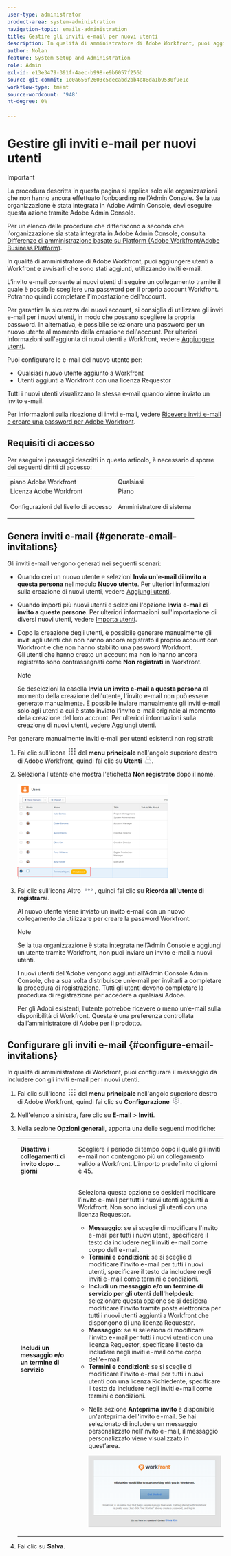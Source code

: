 ```yaml
---
user-type: administrator
product-area: system-administration
navigation-topic: emails-administration
title: Gestire gli inviti e-mail per nuovi utenti
description: In qualità di amministratore di Adobe Workfront, puoi aggiungere utenti a Workfront e avvisarli che sono stati aggiunti, utilizzando inviti e-mail.
author: Nolan
feature: System Setup and Administration
role: Admin
exl-id: e13e3479-391f-4aec-b998-e9b6057f256b
source-git-commit: 1c0a656f2603c5decabd2bb4e88da1b9530f9e1c
workflow-type: tm+mt
source-wordcount: '948'
ht-degree: 0%

---
```


# Gestire gli inviti e-mail per nuovi utenti

<!--
<p data-mc-conditions="QuicksilverOrClassic.Draft mode">*** DON'T DELETE, DRAFT OR HIDE THIS ARTICLE. IT IS LINKED TO THE PRODUCT, THROUGH THE CONTEXT SENSITIVE HELP LINKS. **</p>
-->

>[!IMPORTANT]
>
>La procedura descritta in questa pagina si applica solo alle organizzazioni che non hanno ancora effettuato l’onboarding nell’Admin Console. Se la tua organizzazione è stata integrata in Adobe Admin Console, devi eseguire questa azione tramite Adobe Admin Console.
>
>Per un elenco delle procedure che differiscono a seconda che l&#39;organizzazione sia stata integrata in Adobe Admin Console, consulta [Differenze di amministrazione basate su Platform (Adobe Workfront/Adobe Business Platform)](../../../administration-and-setup/get-started-wf-administration/actions-in-admin-console.md).

In qualità di amministratore di Adobe Workfront, puoi aggiungere utenti a Workfront e avvisarli che sono stati aggiunti, utilizzando inviti e-mail.

L’invito e-mail consente ai nuovi utenti di seguire un collegamento tramite il quale è possibile scegliere una password per il proprio account Workfront. Potranno quindi completare l’impostazione dell’account.

Per garantire la sicurezza dei nuovi account, si consiglia di utilizzare gli inviti e-mail per i nuovi utenti, in modo che possano scegliere la propria password. In alternativa, è possibile selezionare una password per un nuovo utente al momento della creazione dell&#39;account. Per ulteriori informazioni sull&#39;aggiunta di nuovi utenti a Workfront, vedere [Aggiungere utenti](../../../administration-and-setup/add-users/create-and-manage-users/add-users.md).

Puoi configurare le e-mail del nuovo utente per:

* Qualsiasi nuovo utente aggiunto a Workfront
* Utenti aggiunti a Workfront con una licenza Requestor

Tutti i nuovi utenti visualizzano la stessa e-mail quando viene inviato un invito e-mail.

Per informazioni sulla ricezione di inviti e-mail, vedere [Ricevere inviti e-mail e creare una password per Adobe Workfront](../../../workfront-basics/manage-your-account-and-profile/managing-your-workfront-account/receive-email-invitations.md).

## Requisiti di accesso

Per eseguire i passaggi descritti in questo articolo, è necessario disporre dei seguenti diritti di accesso:

<table style="table-layout:auto"> 
 <col> 
 <col> 
 <tbody> 
  <tr> 
   <td role="rowheader">piano Adobe Workfront</td> 
   <td>Qualsiasi</td> 
  </tr> 
  <tr> 
   <td role="rowheader">Licenza Adobe Workfront</td> 
   <td>Piano</td> 
  </tr> 
  <tr> 
   <td role="rowheader">Configurazioni del livello di accesso</td> 
   <td> <p>Amministratore di sistema</p> </td> 
  </tr> 
 </tbody> 
</table>

## Genera inviti e-mail {#generate-email-invitations}

Gli inviti e-mail vengono generati nei seguenti scenari:

* Quando crei un nuovo utente e selezioni **Invia un&#39;e-mail di invito a questa persona** nel modulo **Nuovo utente**. Per ulteriori informazioni sulla creazione di nuovi utenti, vedere [Aggiungi utenti](../../../administration-and-setup/add-users/create-and-manage-users/add-users.md).
* Quando importi più nuovi utenti e selezioni l&#39;opzione **Invia e-mail di invito a queste persone**. Per ulteriori informazioni sull&#39;importazione di diversi nuovi utenti, vedere [Importa utenti](../../../administration-and-setup/add-users/create-and-manage-users/import-users.md).
* Dopo la creazione degli utenti, è possibile generare manualmente gli inviti agli utenti che non hanno ancora registrato il proprio account con Workfront e che non hanno stabilito una password Workfront.\
  Gli utenti che hanno creato un account ma non lo hanno ancora registrato sono contrassegnati come **Non registrati** in Workfront.

  >[!NOTE]
  >
  >Se deselezioni la casella **Invia un invito e-mail a questa persona** al momento della creazione dell&#39;utente, l&#39;invito e-mail non può essere generato manualmente. È possibile inviare manualmente gli inviti e-mail solo agli utenti a cui è stato inviato l’invito e-mail originale al momento della creazione del loro account. Per ulteriori informazioni sulla creazione di nuovi utenti, vedere [Aggiungi utenti](../../../administration-and-setup/add-users/create-and-manage-users/add-users.md).

Per generare manualmente inviti e-mail per utenti esistenti non registrati:

1. Fai clic sull&#39;icona ![](assets/main-menu-icon.png) del **menu principale** nell&#39;angolo superiore destro di Adobe Workfront, quindi fai clic su **Utenti** ![](assets/users-icon-in-main-menu.png).
1. Seleziona l&#39;utente che mostra l&#39;etichetta **Non registrato** dopo il nome.

   ![](assets/unreg-user-qs-350x221.png)

1. Fai clic sull&#39;icona Altro ![](assets/more-icon.png), quindi fai clic su **Ricorda all&#39;utente di registrarsi**.

   Al nuovo utente viene inviato un invito e-mail con un nuovo collegamento da utilizzare per creare la password Workfront.

   >[!NOTE]
   >
   >Se la tua organizzazione è stata integrata nell’Admin Console e aggiungi un utente tramite Workfront, non puoi inviare un invito e-mail a nuovi utenti.
   >
   >I nuovi utenti dell’Adobe vengono aggiunti all’Admin Console Admin Console, che a sua volta distribuisce un’e-mail per invitarli a completare la procedura di registrazione. Tutti gli utenti devono completare la procedura di registrazione per accedere a qualsiasi Adobe.
   >
   >Per gli Adobi esistenti, l’utente potrebbe ricevere o meno un’e-mail sulla disponibilità di Workfront. Questa è una preferenza controllata dall’amministratore di Adobe per il prodotto.

## Configurare gli inviti e-mail {#configure-email-invitations}

In qualità di amministratore di Workfront, puoi configurare il messaggio da includere con gli inviti e-mail per i nuovi utenti.

1. Fai clic sull&#39;icona ![](assets/main-menu-icon.png) del **menu principale** nell&#39;angolo superiore destro di Adobe Workfront, quindi fai clic su **Configurazione** ![](assets/gear-icon-settings.png).

1. Nell&#39;elenco a sinistra, fare clic su **E-mail** > **Inviti**.

1. Nella sezione **Opzioni generali**, apporta una delle seguenti modifiche:

   <table style="table-layout:auto"> 
    <col> 
    <col> 
    <tbody> 
     <tr> 
      <td role="rowheader"><strong>Disattiva i collegamenti di invito dopo ... giorni</strong> </td> 
      <td> <p>Scegliere il periodo di tempo dopo il quale gli inviti e-mail non contengono più un collegamento valido a Workfront. L'importo predefinito di giorni è 45.</p> </td> 
     </tr> 
     <tr> 
      <td role="rowheader"><strong>Includi un messaggio e/o un termine di servizio</strong> </td> 
      <td> <p>Seleziona questa opzione se desideri modificare l’invito e-mail per tutti i nuovi utenti aggiunti a Workfront. Non sono inclusi gli utenti con una licenza Requestor.</p> 
       <ul> 
        <li><strong>Messaggio</strong>: se si sceglie di modificare l'invito e-mail per tutti i nuovi utenti, specificare il testo da includere negli inviti e-mail come corpo dell'e-mail.</li> 
        <li><strong>Termini e condizioni</strong>: se si sceglie di modificare l'invito e-mail per tutti i nuovi utenti, specificare il testo da includere negli inviti e-mail come termini e condizioni.<br></li> 
        <li><strong>Includi un messaggio e/o un termine di servizio per gli utenti dell'helpdesk</strong>: selezionare questa opzione se si desidera modificare l'invito tramite posta elettronica per tutti i nuovi utenti aggiunti a Workfront che dispongono di una licenza Requestor.</li> 
        <li><strong>Messaggio</strong>: se si seleziona di modificare l'invito e-mail per tutti i nuovi utenti con una licenza Requestor, specificare il testo da includere negli inviti e-mail come corpo dell'e-mail.</li> 
        <li><strong>Termini e condizioni</strong>: se si sceglie di modificare l'invito e-mail per tutti i nuovi utenti con una licenza Richiedente, specificare il testo da includere negli inviti e-mail come termini e condizioni.<br></li> 
        <li> <p>Nella sezione <strong>Anteprima invito</strong> è disponibile un'anteprima dell'invito e-mail. Se hai selezionato di includere un messaggio personalizzato nell’invito e-mail, il messaggio personalizzato viene visualizzato in quest’area.</p> <p> <img src="assets/email-invitation-for-all-users-preview-qs-350x190.png" style="width: 350;height: 190;"> </p> </li> 
       </ul> </td> 
     </tr> 
    </tbody> 
   </table>

1. Fai clic su **Salva**.
